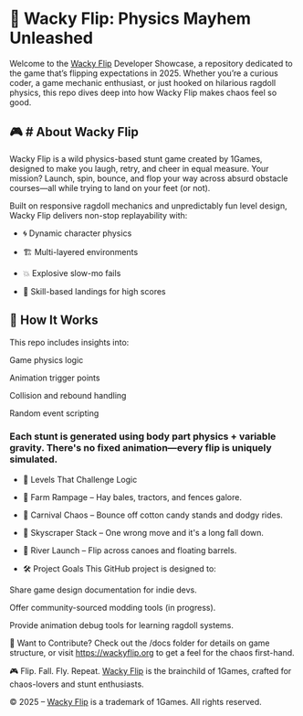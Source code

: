 # 🔄 Wacky Flip: Physics Mayhem Unleashed
Welcome to the [Wacky Flip](https://wackyflip.org/) Developer Showcase, a repository dedicated to the game that’s flipping expectations in 2025. Whether you’re a curious coder, a game mechanic enthusiast, or just hooked on hilarious ragdoll physics, this repo dives deep into how Wacky Flip makes chaos feel so good.

## 🎮 # About Wacky Flip
Wacky Flip is a wild physics-based stunt game created by 1Games, designed to make you laugh, retry, and cheer in equal measure. Your mission? Launch, spin, bounce, and flop your way across absurd obstacle courses—all while trying to land on your feet (or not).

Built on responsive ragdoll mechanics and unpredictably fun level design, Wacky Flip delivers non-stop replayability with:

- 🌀 Dynamic character physics

- 🏗️ Multi-layered environments

- 💥 Explosive slow-mo fails

- 🎯 Skill-based landings for high scores


## 🧩 How It Works
This repo includes insights into:

Game physics logic

Animation trigger points

Collision and rebound handling

Random event scripting

### Each stunt is generated using body part physics + variable gravity. There's no fixed animation—every flip is uniquely simulated.

- 🚧 Levels That Challenge Logic
- 🚜 Farm Rampage – Hay bales, tractors, and fences galore.

- 🎡 Carnival Chaos – Bounce off cotton candy stands and dodgy rides.

- 🧱 Skyscraper Stack – One wrong move and it's a long fall down.

- 🛶 River Launch – Flip across canoes and floating barrels.

- 🛠️ Project Goals
This GitHub project is designed to:

Share game design documentation for indie devs.

Offer community-sourced modding tools (in progress).

Provide animation debug tools for learning ragdoll systems.

🧠 Want to Contribute?
Check out the /docs folder for details on game structure, or visit https://wackyflip.org to get a feel for the chaos first-hand.

🎮 Flip. Fall. Fly. Repeat.
[Wacky Flip](https://wackyflip.org/) is the brainchild of 1Games, crafted for chaos-lovers and stunt enthusiasts.

© 2025 – [Wacky Flip](https://wackyflip.org/) is a trademark of 1Games. All rights reserved.

